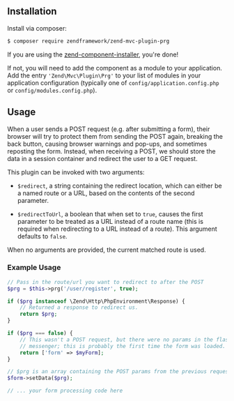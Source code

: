## Installation

Install via composer:

```bash
$ composer require zendframework/zend-mvc-plugin-prg
```

If you are using the [zend-component-installer](https://docs.zendframework.com/zend-component-installer/),
you're done!

If not, you will need to add the component as a module to your
application. Add the entry `'Zend\Mvc\Plugin\Prg'` to
your list of modules in your application configuration (typically
one of `config/application.config.php` or `config/modules.config.php`).

## Usage

When a user sends a POST request (e.g. after submitting a form), their
browser will try to protect them from sending the POST again, breaking
the back button, causing browser warnings and pop-ups, and sometimes
reposting the form. Instead, when receiving a POST, we should store the
data in a session container and redirect the user to a GET request.

This plugin can be invoked with two arguments:

- `$redirect`, a string containing the redirect location,
  which can either be a named route or a URL, based on the contents of
  the second parameter.

- `$redirectToUrl`, a boolean that when set to
  `true`, causes the first parameter to be treated as a URL
  instead of a route name (this is required when redirecting to a URL
  instead of a route). This argument defaults to `false`.

When no arguments are provided, the current matched route is used.

### Example Usage

```php
// Pass in the route/url you want to redirect to after the POST
$prg = $this->prg('/user/register', true);

if ($prg instanceof \Zend\Http\PhpEnvironment\Response) {
    // Returned a response to redirect us.
    return $prg;
}

if ($prg === false) {
    // This wasn't a POST request, but there were no params in the flash
    // messenger; this is probably the first time the form was loaded.
    return ['form' => $myForm];
}

// $prg is an array containing the POST params from the previous request
$form->setData($prg);

// ... your form processing code here
```
